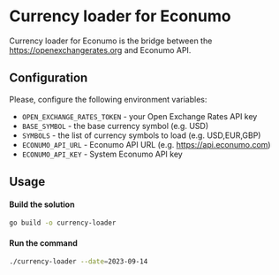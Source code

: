 # Currency loader for Econumo

Currency loader for Econumo is the bridge between the https://openexchangerates.org and Econumo API.

## Configuration

Please, configure the following environment variables:
- `OPEN_EXCHANGE_RATES_TOKEN` - your Open Exchange Rates API key
- `BASE_SYMBOL` - the base currency symbol (e.g. USD)
- `SYMBOLS` - the list of currency symbols to load (e.g. USD,EUR,GBP)
- `ECONUMO_API_URL` - Econumo API URL (e.g. https://api.econumo.com)
- `ECONUMO_API_KEY` - System Econumo API key

## Usage

#### Build the solution
```bash
go build -o currency-loader
```

#### Run the command
```bash
./currency-loader --date=2023-09-14
```


